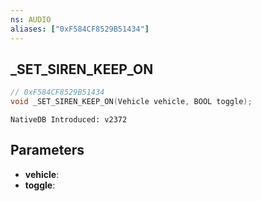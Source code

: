 ```yaml
---
ns: AUDIO
aliases: ["0xF584CF8529B51434"]
---
```

## _SET_SIREN_KEEP_ON

```c
// 0xF584CF8529B51434
void _SET_SIREN_KEEP_ON(Vehicle vehicle, BOOL toggle);
```

```
NativeDB Introduced: v2372
```

## Parameters
* **vehicle**:
* **toggle**:
